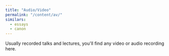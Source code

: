```yaml
---
title: "Audio/Video"
permalink: "/content/av/"
similars:
  - essays
  - canon
---
```


Usually recorded talks and lectures, you'll find any video or audio recording here.


